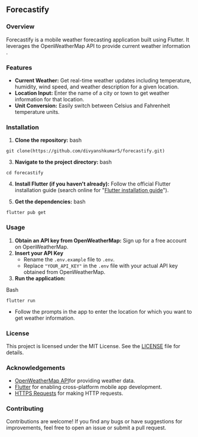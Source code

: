 ## Forecastify

### Overview

Forecastify is a mobile weather forecasting application built using Flutter. It leverages the OpenWeatherMap API to provide current weather information .

### Features

* **Current Weather:** Get real-time weather updates including temperature, humidity, wind speed, and weather description for a given location.
* **Location Input:** Enter the name of a city or town to get weather information for that location.
* **Unit Conversion:** Easily switch between Celsius and Fahrenheit temperature units.

### Installation

1. **Clone the repository:**
bash 
```
git clone(https://github.com/divyanshkumar5/forecastify.git)
```
3. **Navigate to the project directory:**
bash

```
cd forecastify
```
4.  **Install Flutter (if you haven't already):**
Follow the official Flutter installation guide (search online for "[Flutter installation guide](https://flutter.dev/docs/get-started/install)").

5.  **Get the dependencies:**
bash

```
flutter pub get

```


### Usage

1.  **Obtain an API key from OpenWeatherMap:** Sign up for a free account on OpenWeatherMap.
2.  **Insert your API Key** 
    * Rename the  `.env.example`  file to  `.env`.
    * Replace  `"YOUR_API_KEY"`  in the  `.env`  file with your actual API key obtained from OpenWeatherMap.
4. **Run the application:**

Bash

```
flutter run

```



-   Follow the prompts in the app to enter the location for which you want to get weather information.


### License

This project is licensed under the MIT License. See the [LICENSE](https://github.com/divyanshkumar5/forecastify/blob/main/LICENSE) file for details.

### Acknowledgements

-   [OpenWeatherMap API](https://openweathermap.org/api)for providing weather data.
-   [Flutter](https://flutter.dev/) for enabling cross-platform mobile app development.
-    [HTTPS Requests](https://pypi.org/project/requests/)  for making HTTP requests.

### Contributing

Contributions are welcome! If you find any bugs or have suggestions for improvements, feel free to open an issue or submit a pull request.
